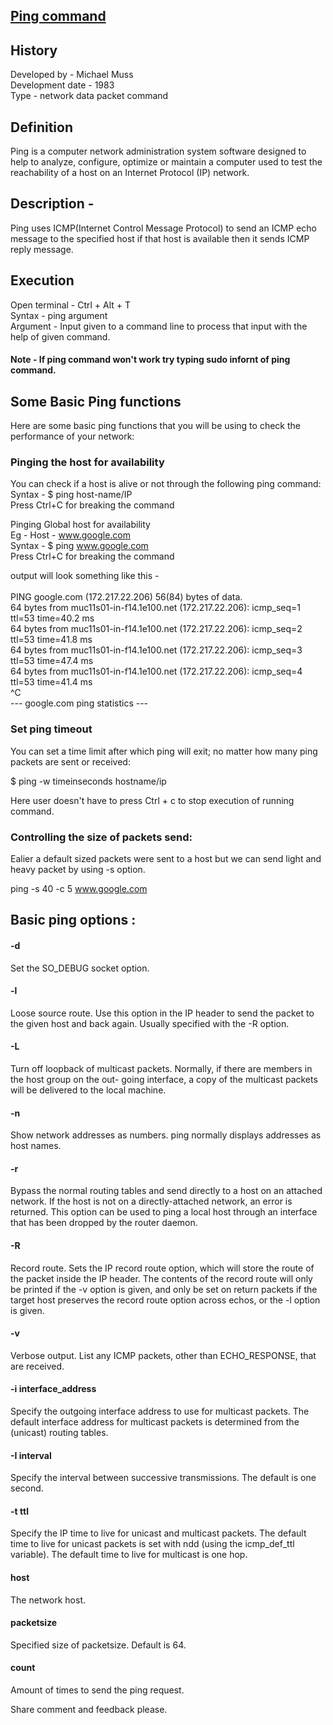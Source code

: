 ## [Ping command](https://prayuja-teli.github.io/Blog/ping)     

 ## History 

Developed by - Michael Muss<br/>
Development date - 1983<br/>
Type - network data packet command<br/>


 ## Definition

Ping is a computer network administration  system software designed to help to analyze, configure, optimize or maintain a computer  used to test the reachability of a host on an Internet Protocol (IP) network.

 ## Description - 

Ping uses ICMP(Internet Control Message Protocol) to send an ICMP echo message to the specified host if that host is available then it sends ICMP reply message.

## Execution 

Open terminal - Ctrl + Alt + T <br/>
Syntax - ping argument <br/>
Argument - Input given to a command line to process that input with the help of given command.<br/>

#### Note - If ping command won't work try typing sudo infornt of ping command.<br/>

 ## Some Basic Ping functions<br/>

Here are some basic ping functions that you will be using to check the performance of your network:<br/>

### Pinging the host for availability<br/>

You can check if a host is alive or not through the following ping command:<br/>
Syntax - $ ping host-name/IP<br/>
Press Ctrl+C for breaking the command<br/>


Pinging Global host for availability<br/>
Eg - Host - www.google.com<br/>
Syntax - $ ping www.google.com<br/>
Press Ctrl+C for breaking the command<br/>

output will look something like this -<br/>
<br/>
PING google.com (172.217.22.206) 56(84) bytes of data.<br/>
64 bytes from muc11s01-in-f14.1e100.net (172.217.22.206): icmp_seq=1 ttl=53 time=40.2 ms<br/>
64 bytes from muc11s01-in-f14.1e100.net (172.217.22.206): icmp_seq=2 ttl=53 time=41.8 ms<br/>
64 bytes from muc11s01-in-f14.1e100.net (172.217.22.206): icmp_seq=3 ttl=53 time=47.4 ms<br/>
64 bytes from muc11s01-in-f14.1e100.net (172.217.22.206): icmp_seq=4 ttl=53 time=41.4 ms<br/>
^C<br/>
--- google.com ping statistics ---<br/>


### Set ping timeout<br/>
You can set a time limit after which ping will exit; no matter how many ping packets are sent or received:<br/>

$ ping -w timeinseconds hostname/ip<br/>

Here user doesn't have to press Ctrl + c to stop execution of running command.
 
### Controlling the size of packets send:<br/>
Ealier a default sized packets were sent to a host but we can send light and heavy packet by using -s option.<br/>

 ping -s 40 -c 5 www.google.com <br/>
 
 ## Basic ping options :<br/>
#### -d<br/>
Set the SO_DEBUG socket option.<br/>
#### -l<br/>
Loose source route. Use this option in the IP header to send the packet to the given host and back again. Usually specified with the -R option.<br/>
#### -L<br/>
Turn off loopback of multicast packets. Normally, if there are members in the host group on the out- going interface, a copy of the multicast packets will be delivered to the local machine.<br/>
#### -n<br/>
Show network addresses as numbers. ping normally displays addresses as host names.<br/>
#### -r<br/>
Bypass the normal routing tables and send directly to a host on an attached network. If the host is not on a directly-attached network, an error is returned. This option can be used to ping a local host through an interface that has been dropped by the router daemon.<br/>
#### -R<br/>
Record route. Sets the IP record route option, which will store the route of the packet inside the IP header. The contents of the record route will only be printed if the -v option is given, and only be set on return packets if the target host preserves the record route option across echos, or the -l option is given.<br/>
#### -v<br/>
Verbose output. List any ICMP packets, other than ECHO_RESPONSE, that are received.<br/>
#### -i interface_address<br/>
Specify the outgoing interface address to use for multicast packets. The default interface address for multicast packets is determined from the (unicast) routing tables.<br/>
#### -I interval	<br/>
Specify the interval between successive transmissions. The default is one second.<br/>
#### -t ttl<br/>
Specify the IP time to live for unicast and multicast packets. The default time to live for unicast packets is set with ndd (using the icmp_def_ttl variable). The default time to live for multicast is one hop.<br/>
#### host<br/>
The network host.<br/>
#### packetsize<br/>
Specified size of packetsize. Default is 64.<br/>
#### count<br/>
Amount of times to send the ping request.<br/>
 
 
 Share comment and feedback please.


 
